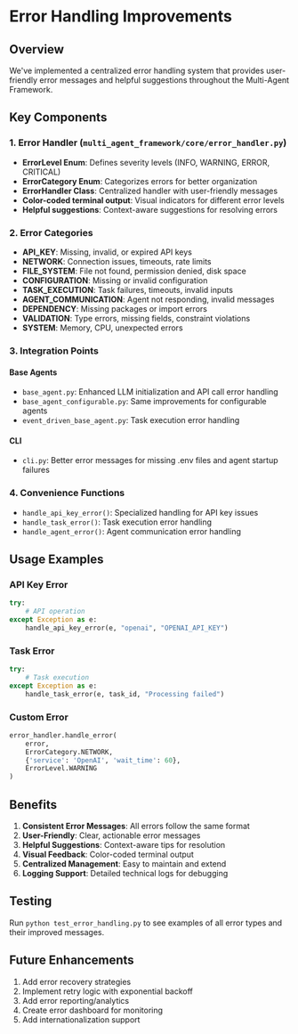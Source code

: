 # Error Handling Improvements

## Overview

We've implemented a centralized error handling system that provides user-friendly error messages and helpful suggestions throughout the Multi-Agent Framework.

## Key Components

### 1. Error Handler (`multi_agent_framework/core/error_handler.py`)

- **ErrorLevel Enum**: Defines severity levels (INFO, WARNING, ERROR, CRITICAL)
- **ErrorCategory Enum**: Categorizes errors for better organization
- **ErrorHandler Class**: Centralized handler with user-friendly messages
- **Color-coded terminal output**: Visual indicators for different error levels
- **Helpful suggestions**: Context-aware suggestions for resolving errors

### 2. Error Categories

- **API_KEY**: Missing, invalid, or expired API keys
- **NETWORK**: Connection issues, timeouts, rate limits
- **FILE_SYSTEM**: File not found, permission denied, disk space
- **CONFIGURATION**: Missing or invalid configuration
- **TASK_EXECUTION**: Task failures, timeouts, invalid inputs
- **AGENT_COMMUNICATION**: Agent not responding, invalid messages
- **DEPENDENCY**: Missing packages or import errors
- **VALIDATION**: Type errors, missing fields, constraint violations
- **SYSTEM**: Memory, CPU, unexpected errors

### 3. Integration Points

#### Base Agents
- `base_agent.py`: Enhanced LLM initialization and API call error handling
- `base_agent_configurable.py`: Same improvements for configurable agents
- `event_driven_base_agent.py`: Task execution error handling

#### CLI
- `cli.py`: Better error messages for missing .env files and agent startup failures

### 4. Convenience Functions

- `handle_api_key_error()`: Specialized handling for API key issues
- `handle_task_error()`: Task execution error handling
- `handle_agent_error()`: Agent communication error handling

## Usage Examples

### API Key Error
```python
try:
    # API operation
except Exception as e:
    handle_api_key_error(e, "openai", "OPENAI_API_KEY")
```

### Task Error
```python
try:
    # Task execution
except Exception as e:
    handle_task_error(e, task_id, "Processing failed")
```

### Custom Error
```python
error_handler.handle_error(
    error,
    ErrorCategory.NETWORK,
    {'service': 'OpenAI', 'wait_time': 60},
    ErrorLevel.WARNING
)
```

## Benefits

1. **Consistent Error Messages**: All errors follow the same format
2. **User-Friendly**: Clear, actionable error messages
3. **Helpful Suggestions**: Context-aware tips for resolution
4. **Visual Feedback**: Color-coded terminal output
5. **Centralized Management**: Easy to maintain and extend
6. **Logging Support**: Detailed technical logs for debugging

## Testing

Run `python test_error_handling.py` to see examples of all error types and their improved messages.

## Future Enhancements

1. Add error recovery strategies
2. Implement retry logic with exponential backoff
3. Add error reporting/analytics
4. Create error dashboard for monitoring
5. Add internationalization support